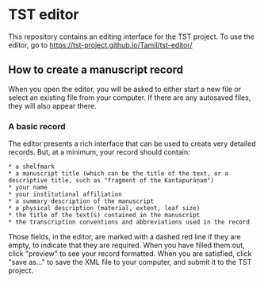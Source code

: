 # TST editor

This repository contains an editing interface for the TST project. To use the editor, go to https://tst-project.github.io/Tamil/tst-editor/

## How to create a manuscript record

When you open the editor, you will be asked to either start a new file or select an existing file from your computer. If there are any autosaved files, they will also appear there.

### A basic record

The editor presents a rich interface that can be used to create very detailed records. But, at a minimum, your record should contain:

    * a shelfmark
    * a manuscript title (which can be the title of the text, or a descriptive title, such as "fragment of the Kantapurāṇam")
    * your name
    * your institutional affiliation
    * a summary description of the manuscript
    * a physical description (material, extent, leaf size)
    * the title of the text(s) contained in the manuscript
    * the transcription conventions and abbreviations used in the record

Those fields, in the editor, are marked with a dashed red line if they are empty, to indicate that they are required. When you have filled them out, click "preview" to see your record formatted. When you are satisfied, click "save as..." to save the XML file to your computer, and submit it to the TST project.


